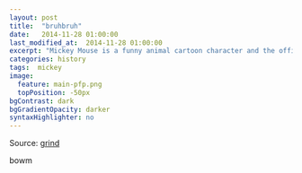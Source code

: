 ```yaml
---
layout: post
title:  "bruhbruh"
date:   2014-11-28 01:00:00
last_modified_at:  2014-11-28 01:00:00
excerpt: "Mickey Mouse is a funny animal cartoon character and the official mascot of..."
categories: history
tags:  mickey
image:
  feature: main-pfp.png
  topPosition: -50px
bgContrast: dark
bgGradientOpacity: darker
syntaxHighlighter: no
---
```

Source: [grind](https://en.wikipedia.org/wiki/Mickey_Mouse)

bowm